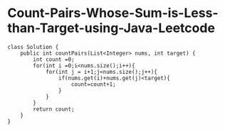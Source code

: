# Count-Pairs-Whose-Sum-is-Less-than-Target-using-Java-Leetcode
    class Solution {
        public int countPairs(List<Integer> nums, int target) {
            int count =0;
            for(int i =0;i<nums.size();i++){
                for(int j = i+1;j<nums.size();j++){
                    if(nums.get(i)+nums.get(j)<target){
                        count=count+1;
                    }
                }
            }
            return count;
        }
    }
